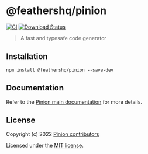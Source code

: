 # @feathershq/pinion

[![CI](https://github.com/feathershq/pinion/actions/workflows/nodejs.yml/badge.svg)](https://github.com/feathershq/pinion/actions/workflows/nodejs.yml)
[![Download Status](https://img.shields.io/npm/dm/@feathershq/pinion.svg?style=flat-square)](https://www.npmjs.com/package/@feathershq/pinion)

> A fast and typesafe code generator

## Installation

```
npm install @feathershq/pinion --save-dev
```

## Documentation

Refer to the [Pinion main documentation](https://github.com/feathershq/pinion) for more details.

## License

Copyright (c) 2022 [Pinion contributors](https://github.com/feathershq/pinion/graphs/contributors)

Licensed under the [MIT license](LICENSE).
